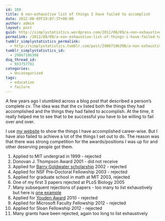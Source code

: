 ```yaml
---
id: 108
title: A non-exhaustive list of things I have failed to accomplish
date: 2012-08-09T19:07:37+00:00
author: admin
layout: post
guid: http://simplystatistics.wordpress.com/2012/08/09/a-non-exhaustive-list-of-things-i-have-failed-to
permalink: /2012/08/09/a-non-exhaustive-list-of-things-i-have-failed-to/
tumblr_simplystatistics_permalink:
  - http://simplystatistics.tumblr.com/post/29067196398/a-non-exhaustive-list-of-things-i-have-failed-to
tumblr_simplystatistics_id:
  - 29067196398
dsq_thread_id:
  - 933757781
categories:
  - Uncategorized
tags:
  - education
  - failure
---
```

A few years ago I stumbled across a blog post that described a person&#8217;s complete cv. The idea was that the cv listed both the things they had accomplished and the things they had failed to accomplish. At the time, it really helped me to see that to be successful you have to be willing to fail over and over. 

I use <a href="http://biostat.jhsph.edu/~jleek/" target="_blank">my website</a> to show the things I have accomplished career-wise. But I have also failed to achieve a lot of the things I set out to do. The reason was that there was strong competition for the awards/positions I was up for and other deserving people got them.   

  1. Applied to MIT undergrad in 1999 - rejected
  2. Donovan J. Thompson Award 2001 - did not receive
  3. Applied for <a href="http://www.act.org/goldwater/" target="_blank">Barry Goldwater scholarship</a> 2002 - rejected
  4. Applied for NSF Pre-Doctoral Fellowship 2003 - rejected
  5. Applied for graduate school in math at MIT 2003, rejected
  6. One of my first 3 papers rejected at PLoS Biology 2005
  7. Many subsequent rejections of papers - too many to list exhaustively but here is <a href="http://simplystatistics.org/post/26977029850/my-worst-recent-experience-with-peer-review" target="_blank">one example</a>
  8. Applied for <a href="http://www.amstat.org/committees/commdetails.cfm?txtComm=CCRAWD04" target="_blank">Youden Award</a> 2010 - rejected
  9. Applied for Microsoft Faculty Fellowship 2012 - rejected
 10. Applied for Sloan Fellowship 2012 - rejected
 11. Many grants have been rejected, again too long to list exhaustively 